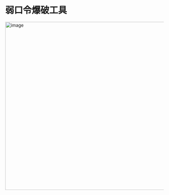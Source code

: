 <h1>弱口令爆破工具</h1>


<img width="535" alt="image" src="https://github.com/user-attachments/assets/94bb2fa0-d9c2-4a43-b74f-155817687031" />
